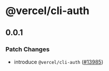 # @vercel/cli-auth

## 0.0.1

### Patch Changes

- introduce `@vercel/cli-auth` ([#13985](https://github.com/vercel/vercel/pull/13985))
